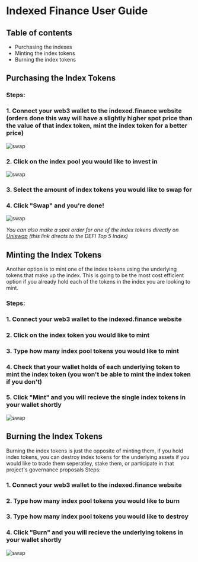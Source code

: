 # **Indexed Finance User Guide**

## Table of contents 
- Purchasing the indexes 
- Minting the index tokens 
- Burning the index tokens

## **Purchasing the Index Tokens**

### Steps:

### 1. Connect your web3 wallet to the indexed.finance website (orders done this way will have a slightly higher spot price than the value of that index token, mint the index token for a better price)  
![swap](https://previews.dropbox.com/p/thumb/ABIp18X-mkiQJ3OF_KoV-sN6rpk7S6Fpf0c6KNS8nH-pqYJYsIfUDhbHwXHLc0tNo4AVcTNoOzRosJsRLdi0BBsA27L4vtH1zLQhTNAfr1WRHNLT8gQ7zyQEQ1cf4dcFj4HYQXmhKOMZRVgdJHUkAzgL6B9lLhvROkt0pAd5DJj4vHbRDkJDwqaZ50D5a8QLtVSb6u4BzAk8UTfWg7YArEYuXG_BtryZUV-cNNW7Z_U3-FWl16Wxn4oOH7m4mcr4UOfyyQQdPSU2NPD3fYTLlOx4QVUiN5gNcGwcyC6y4uDH5PQv_sKBoydiL_QX1ll5PRFgqPtkyJrNAvMsFHRyx1o5H2Ai3SuxYuOhIb7n59bRPw/p.jpeg?fv_content=true&size_mode=5)

### 2. Click on the index pool you would like to invest in
![swap](https://previews.dropbox.com/p/thumb/ABIkAwv8f-qV6ZYzDd_t4J3quaOlGtg_OPToVYBzFEWCuL0CALRYe1g1PF6OSo_pE8D6rf5eYj6H4T0vauPPOH0XRuioZINL0Dnjki-kuDUBMfpAkKSEEEJoXuoPu40A5aVq2coZ_bJe6MbjnXCqXFb8XYOo5k1yUgpFHp7X1GZhtaknZs8gKYuVwIixP2jicPt6N1LHZ6P1t-EIP6Hxbb9_8nfb3AXj0tItfGJd226vJiAn8MprfAQn_ueWAMlRqxRddskc1_FMAotXAcf6JnYluJrN0FDGay7ghaTDsbP1jaFI4HGiOVQ5wjRBKpeXw_LbRy-_JjP2MRSjmFcAIdhdRf0jcDyygwUJNPKeLD9BJQ/p.png?fv_content=true&size_mode=5)
### 3. Select the amount of index tokens you would like to swap for

### 4. Click "Swap" and you're done! 
![swap](https://previews.dropbox.com/p/thumb/ABIoVToF_7F4mIkmDo8oLoRdqv_lODdtg0pbY8kVigByvlqOEMV7k1RuvyeqzbDcY_ewrcgaqW90yN-URJnf8FNC6eglOD0_tfrQHyKPKJCryXJdK3oTCkkM_YpBkBtuilBTWve9dssK2kauhMJwO5OIQz-Ji0xxdGqZTodKpQmtGce6QYOG6LeKYWaZIqgT5Hw_C19S3G8Lw150spEiuAnI8w_n0uzHqXKTj8cCIK1aZzTmrNCLUTdm3FBmTaMb0BBM2oIw7UzfTA-H7-H7e1ASt0csQjSL-r_gfobDhCW2W4ebIKBoVO9lRA7XexkoFHHQJgP38vGgX-NzlSad3emHqGF9mWegZuloIPFPnNAj6w/p.png?fv_content=true&size_mode=5)

*You can also make a spot order for one of the index tokens directly on [Uniswap] (this link directs to the DEFI Top 5 Index)*

## **Minting the Index Tokens**
Another option is to mint one of the index tokens using the underlying tokens that make up the index. This is going to be the most cost efficient option if you already hold each of the tokens in the index you are looking to mint. 

### Steps:

### 1. Connect your web3 wallet to the indexed.finance website

### 2. Click on the index token you would like to mint

### 3. Type how many index pool tokens you would like to mint

### 4. Check that your wallet holds of each underlying token to mint the index token (you won't be able to mint the index token if you don't) 

### 5. Click "Mint" and you will recieve the single index tokens in your wallet shortly
![swap](https://previews.dropbox.com/p/thumb/ABIkav392xe5zO4_H78HHgHMke7iSFuqxcUMOhxGRBylEbR8TGgOpj9KreDzDPxRaw8TzElHrDGOOWHIJtnhNb83TJ_U7g6TUXPrGS7x_dZeCTFlGZWM5Uvqj5GezXqSrlGQYZeIoYHLzY5dMoHDwKJgttlB40Q_0chF3qO7TCoomw0TqhBD-kJkhhg9AbLfKQRpDORfXL_-Fb5ajup_leU3KTEtZu7RxVSQaEMOtLfgn-mspO3XGNInJ4DSJiu9NDJapYLz08XQqlwEhv7oo1ffiJt6U6tprZg-yXAvudBsnk5XnvbZPjBU1LxoyICoofzkzy9R-r5SWTCA83jQxasWs2aCkhRMg5lLgb-E43u5-A/p.png?fv_content=true&size_mode=5)

## **Burning the Index Tokens** 
Burning the index tokens is just the opposite of minting them, if you hold index tokens, you can destroy index tokens for the underlying assets if you would like to trade them seperatley, stake them, or participate in that project's governance proposals 
Steps:
### 1. Connect your web3 wallet to the indexed.finance website

### 2. Type how many index pool tokens you would like to burn

### 3. Type how many index pool tokens you would like to destroy

### 4. Click "Burn" and you will recieve the underlying tokens in your wallet shortly
![swap](https://previews.dropbox.com/p/thumb/ABJku1EMezrN3ifsc4Hno3ZwIHLpHpqNJst4O74Ju4amuHy1Uev42c_O1vtmuZkSrY-ENO2PkyZFRCiH34NZPhgUik_19OTi6aFHifyv34SR3EteEhkFN1pbCltijqxZMsEaUoK9NuVtJTzvyLGomg1AJiyh8bxmcwLAMMh7-Gt3YqqH9Ug0XeBJ6V1uET0sjkucPr-ddXyheEhthEiXj6YDkCEl26CHGiQ5P7Gw0sIjLf-LtUUHdKCf3l0fH5aICI82r7P6-aFKvrN2ira7rEhT0EDRUAEaHCV5vHRXTQUh9-hzbxPox_w6XL8qqL0-RWwERBMPlSOaFInU6ndVGeM_bGmHtvPNmYVrZfbT6m370g/p.png?fv_content=true&size_mode=5)

[Uniswap]: <https://app.uniswap.org/#/swap?outputCurrency=0xfa6de2697d59e88ed7fc4dfe5a33dac43565ea41>
  

